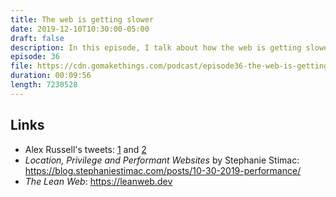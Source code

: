 ```yaml
---
title: The web is getting slower
date: 2019-12-10T10:30:00-05:00
draft: false
description: In this episode, I talk about how the web is getting slower, and what that means for us as web professionals.
episode: 36
file: https://cdn.gomakethings.com/podcast/episode36-the-web-is-getting-slower.mp3
duration: 00:09:56
length: 7230528
---
```


## Links

- Alex Russell's tweets: [1](https://twitter.com/slightlylate/status/1190296699169689600) and [2](https://twitter.com/slightlylate/status/1190313453195427841)
- *Location, Privilege and Performant Websites* by Stephanie Stimac: https://blog.stephaniestimac.com/posts/10-30-2019-performance/
- *The Lean Web*: https://leanweb.dev